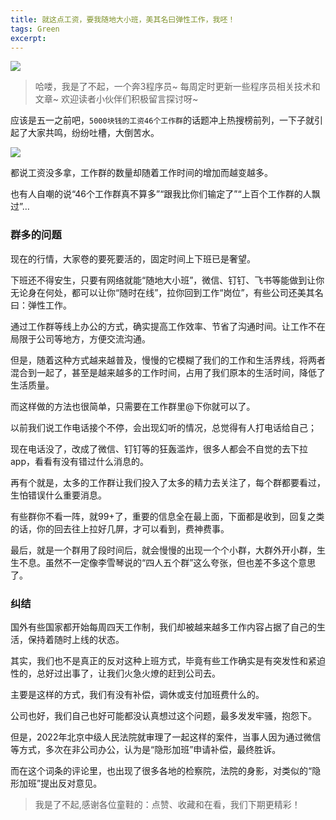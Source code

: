 ```yaml
---
title: 就这点工资，要我随地大小班，美其名曰弹性工作，我呸！
tags: Green
excerpt: 
---
```



![](https://files.mdnice.com/user/26582/ec47293e-172d-4870-b1e9-a91e3fe344fa.jpg)



>哈喽，我是了不起，一个奔3程序员~
>每周定时更新一些程序员相关技术和文章~
>欢迎读者小伙伴们积极留言探讨呀~


应该是五一之前吧，`5000块钱的工资46个工作群`的话题冲上热搜榜前列，一下子就引起了大家共鸣，纷纷吐槽，大倒苦水。


![](https://files.mdnice.com/user/26582/a4dbce18-e286-4356-8f64-f9644b92e024.jpg)


都说工资没多拿，工作群的数量却随着工作时间的增加而越变越多。

也有人自嘲的说“46个工作群真不算多”“跟我比你们输定了”“上百个工作群的人飘过”…

### 群多的问题

现在的行情，大家卷的要死要活的，固定时间上下班已是奢望。

下班还不得安生，只要有网络就能“随地大小班”，微信、钉钉、飞书等能做到让你无论身在何处，都可以让你“随时在线”，拉你回到工作“岗位”，有些公司还美其名曰：弹性工作。

通过工作群等线上办公的方式，确实提高工作效率、节省了沟通时间。让工作不在局限于公司等地方，方便交流沟通。


但是，随着这种方式越来越普及，慢慢的它模糊了我们的工作和生活界线，将两者混合到一起了，甚至是越来越多的工作时间，占用了我们原本的生活时间，降低了生活质量。

而这样做的方法也很简单，只需要在工作群里@下你就可以了。

以前我们说工作电话接个不停，会出现幻听的情况，总觉得有人打电话给自己；

现在电话没了，改成了微信、钉钉等的狂轰滥炸，很多人都会不自觉的去下拉app，看看有没有错过什么消息的。

再有个就是，太多的工作群让我们投入了太多的精力去关注了，每个群都要看过，生怕错误什么重要消息。

有些群你不看一阵，就99+了，重要的信息全在最上面，下面都是收到，回复之类的话，你的回去往上拉好几屏，才可以看到，费神费事。

最后，就是一个群用了段时间后，就会慢慢的出现一个个小群，大群外开小群，生生不息。虽然不一定像李雪琴说的“四人五个群”这么夸张，但也差不多这个意思了。


### 纠结

国外有些国家都开始每周四天工作制，我们却被越来越多工作内容占据了自己的生活，保持着随时上线的状态。

其实，我们也不是真正的反对这种上班方式，毕竟有些工作确实是有突发性和紧迫性的，总好过出事了，让我们火急火燎的赶到公司去。

主要是这样的方式，我们有没有补偿，调休或支付加班费什么的。

公司也好，我们自己也好可能都没认真想过这个问题，最多发发牢骚，抱怨下。

但是，2022年北京中级人民法院就审理了一起这样的案件，当事人因为通过微信等方式，多次在非公司办公，认为是“隐形加班”申请补偿，最终胜诉。

而在这个词条的评论里，也出现了很多各地的检察院，法院的身影，对类似的“隐形加班”提出反对意见。

>我是了不起,感谢各位童鞋的：点赞、收藏和在看，我们下期更精彩！






